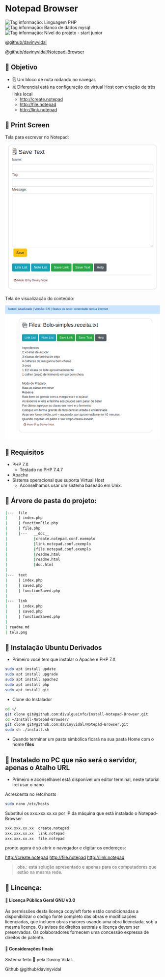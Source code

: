 # Notepad Browser


![Tag informação: Linguagem PHP](https://img.shields.io/badge/Linguagem-PHP-blue) ![Tag informação: Banco de dados mysql](https://img.shields.io/badge/DB-File-brightgreen) ![Tag informação: Nível do projeto - start junior](https://img.shields.io/badge/N%C3%ADvel%20do%20Projeto-Necessidade-yellow)


[@github/davinyvidal](https://github.com/davinyvidal/)

[@github/davinyvidal/Notepad-Browser](https://github.com/davinyvidal/Notepad-Browser)


## 🚀 Objetivo

 - 🗒 Um bloco de nota rodando no navegar.
 - 🗒 Diferencial está na configuração do virtual Host com criação de três links local
    - http://create.notepad
    - http://file.notepad
    - http://link.notepad

## 🎥 Print Screen

Tela para escrever no Notepad:

![Print Screen](./tela.png)

Tela de visualização do conteúdo:

![Print Screen](./tela2.png)

## 🔎 Requisitos

* PHP 7.X
  * Testado no PHP 7.4.7
* Apache
* Sistema operacional que suporta Virtual Host
    * Aconselhamos usar um sistema baseado em Unix.

## 🎫 Árvore de pasta do projeto:

```bash
|---  file
|     | index.php
|     | functionFile.php
|     | file.php
|     |---   __doc__
|            |create.notepad.conf.exemplo
|            |link.notepad.conf.exemplo
|            |file.notepad.conf.exemplo
|            |readme.html
|            |readme.html
|            |doc.html
|
|---  text
|     | index.php
|     | saved.php
|     | functionSaved.php
|
|---  link
|     | index.php
|     | saved.php
|     | functionSaved.php
|
| readme.md
| tela.png

```

## 💾 Instalação Ubuntu Derivados

- Primeiro você tem que instalar o Apache e PHP 7.X

```bash
sudo apt install update
sudo apt install upgrade
sudo apt install apache2
sudo apt install php
sudo apt install git
```

- Clone do Instalador

```bash
cd ~/
git clone git@github.com:divulgueinfo/Install-Notepad-Browser.git
cd ~/Install-Notepad-Browser/
git clone git@github.com:davinyvidal/Notepad-Browser.git
sudo sh ./install.sh
```

- Quando terminar um pasta simbólica ficará na sua pasta Home com o nome __files__


## 💾 Instalado no PC que não será o servidor, apenas o Atalho URL

- Primeiro e aconselhavel está disponível um editor terminal, neste tutorial irei usar o nano

Acrescenta no /etc/hosts

```bash
sudo nano /etc/hosts
```
Substitui os xxx.xxx.xx.xx por IP da máquina que está instalado o Notepad-Browser

```bash
xxx.xxx.xx.xx  create.notepad
xxx.xxx.xx.xx  link.notepad
xxx.xxx.xx.xx  file.notepad
```
pronto agora é só abrir o navegador e digitar os endereços:

  http://create.notepad
  http://file.notepad
  http://link.notepad


> obs.: está solução apresentado e apenas para os computadores que estão na mesma rede.
## 📜 Lincença:

####  📢 Licença Pública Geral GNU v3.0
As permissões desta licença copyleft forte estão condicionadas a disponibilizar o código fonte completo das obras e modificações licenciadas, que incluem obras maiores usando uma obra licenciada, sob a mesma licença. Os avisos de direitos autorais e licença devem ser preservados. Os colaboradores fornecem uma concessão expressa de direitos de patente.

#### 👩 Considerações finais
Sistema feito 💜 pela Daviny Vidal.

Github @github/davinyvidal
